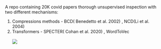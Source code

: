 A repo containing 20K covid papers thorough unsupervised inspection with two different mechanisms:<br>
1. Compressions methods - BCD( Benedetto et al. 2002) , NCD(Li et al. 2004)
2. Transformers - SPECTER( Cohan et al. 2020) , WordToVec<br><br>
![](https://komarev.com/ghpvc/?username=gilzeevi25/covid_papers_inspection&color=yellow)
